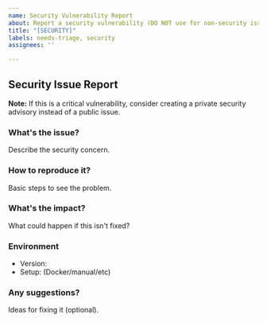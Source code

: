```yaml
---
name: Security Vulnerability Report
about: Report a security vulnerability (DO NOT use for non-security issues)
title: "[SECURITY]"
labels: needs-triage, security
assignees: ''

---
```


## Security Issue Report

**Note:** If this is a critical vulnerability, consider creating a private security advisory instead of a public issue.

### What's the issue?
Describe the security concern.

### How to reproduce it?
Basic steps to see the problem.

### What's the impact?
What could happen if this isn't fixed?

### Environment
- Version: 
- Setup: (Docker/manual/etc)

### Any suggestions?
Ideas for fixing it (optional).
